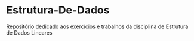 # Estrutura-De-Dados
Repositório dedicado aos exercícios e trabalhos da disciplina de Estrutura de Dados Lineares
